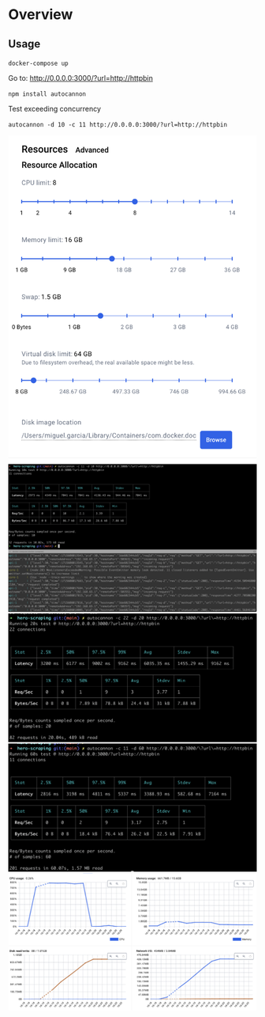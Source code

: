 # Overview

## Usage

`docker-compose up`

Go to: http://0.0.0.0:3000/?url=http://httpbin

`npm install autocannon`

Test exceeding concurrency

`autocannon -d 10 -c 11 http://0.0.0.0:3000/?url=http://httpbin`

![alt text](_images/image-1.png)
![alt text](_images/image.png)
![alt text](_images/image-2.png)
![alt text](_images/image-3.png)
![alt text](_images/image-4.png)
